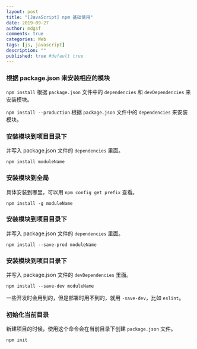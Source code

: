 ```yaml
---
layout: post
title: "[JavaScript] npm 基础使用"
date: 2019-09-27
author: mdgsf
comments: true
categories: Web
tags: [js, javascript]
description: ""
published: true #default true
---
```


### 根据 package.json 来安装相应的模块

`npm install` 根据 `package.json` 文件中的 `dependencies` 和
`devDependencies` 来安装模块。

`npm install --production` 根据 `package.json` 文件中的 `dependencies` 来安装
模块。

### 安装模块到项目目录下

并写入 package.json 文件的 `dependencies` 里面。

```
npm install moduleName
```

### 安装模块到全局

具体安装到哪里，可以用 `npm config get prefix` 查看。

```
npm install -g moduleName
```

### 安装模块到项目目录下

并写入 package.json 文件的 `dependencies` 里面。

```
npm install --save-prod moduleName
```

### 安装模块到项目目录下

并写入 package.json 文件的 `devDependencies` 里面。

```
npm install --save-dev moduleName
```

一些开发时会用到的，但是部署时用不到的，就用 `-save-dev`，比如 `eslint`。

### 初始化当前目录

新建项目的时候，使用这个命令会在当前目录下创建 `package.json` 文件。

```
npm init
```

